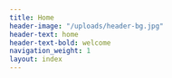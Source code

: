 ```yaml
---
title: Home
header-image: "/uploads/header-bg.jpg"
header-text: home
header-text-bold: welcome
navigation_weight: 1
layout: index
---
```


